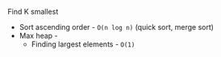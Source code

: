 Find K smallest
- Sort ascending order - `O(n log n)` (quick sort, merge sort)
- Max heap -  
    - Finding largest elements - `O(1)`